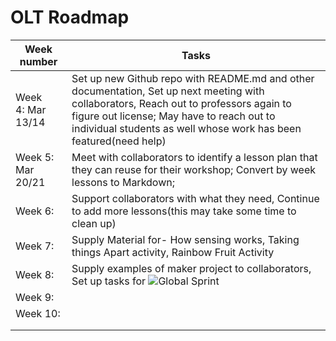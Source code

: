 # OLT Roadmap

| Week number       | Tasks                                                        | 
| ----------------- | ------------------------------------------------------------ |
| Week 4: Mar 13/14 | Set up new Github repo with README.md and other documentation, Set up next meeting with collaborators, Reach out to professors again to figure out license; May have to reach out to individual students as well whose work has been featured(need help) |
| Week 5: Mar 20/21 | Meet with collaborators to identify a lesson plan that they can reuse for their workshop; Convert by week lessons to Markdown; |
| Week 6:           | Support collaborators with what they need, Continue to add more lessons(this may take some time to clean up) |
| Week 7:           | Supply Material for- How sensing works, Taking things Apart activity, Rainbow Fruit Activity |           
| Week 8:           | Supply examples of maker project to collaborators, Set up tasks for ![Global Sprint](https://www.mozillapulse.org/entry/659)     |
| Week 9:           |                                                              |
| Week 10:          |                                                              |
|                   |                                                              |
|                   |                                                              |
